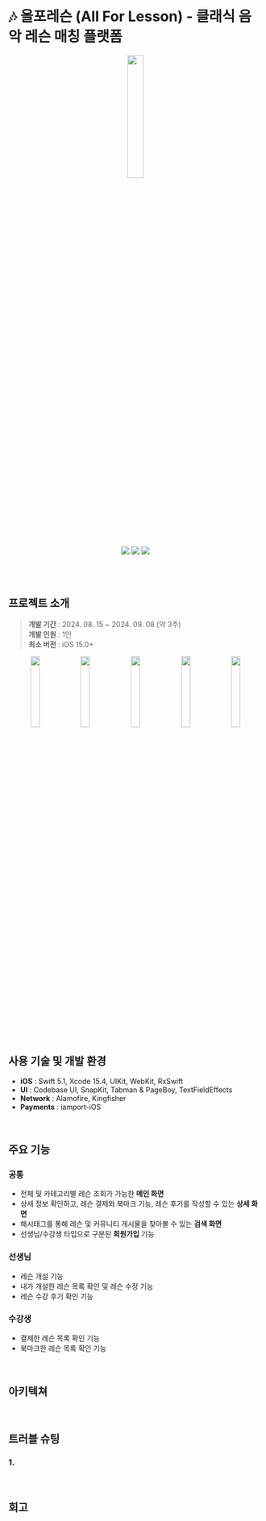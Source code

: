 # 🎶 올포레슨 (All For Lesson) - 클래식 음악 레슨 매칭 플랫폼

<div align="center">
  <img width=25%" src="https://github.com/user-attachments/assets/325b9fc9-fbf3-446b-94b4-70993b3af496" />
  <br />
  <img src="https://img.shields.io/badge/Swift-v5.1-F05138?logo=swift" />
  <img src="https://img.shields.io/badge/Xcode-v15.4-147EFB?logo=Xcode" />
  <img src="https://img.shields.io/badge/iOS-15.0+-000000?logo=apple" />  
</div>

<br /><br />

## 프로젝트 소개
> **개발 기간** : 2024. 08. 15 ~ 2024. 09. 08 (약 3주)<br />
> **개발 인원** : 1인<br />
> **최소 버전** : iOS 15.0+<br />

<div align="center">
  <img width="19%" src="https://github.com/user-attachments/assets/ea25efac-4679-4692-a105-33bb7d65e027" />
  <img width="19%" src="https://github.com/user-attachments/assets/26c72e9b-c95b-4257-8ff1-bfccbdfe4bfb" />
  <img width="19%" src="https://github.com/user-attachments/assets/0af30259-aeab-46ab-9b14-9b7323727075" />
  <img width="19%" src="https://github.com/user-attachments/assets/fbf30d34-e1d7-4deb-97ff-e5dc2274520a" />
  <img width="19%" src="https://github.com/user-attachments/assets/70051c3d-a36c-49f7-80da-94d38d3a43fc" />
</div>

<br />

## 사용 기술 및 개발 환경
- **iOS** : Swift 5.1, Xcode 15.4, UIKit, WebKit, RxSwift
- **UI** : Codebase UI, SnapKit, Tabman & PageBoy, TextFieldEffects
- **Network** : Alamofire, Kingfisher
- **Payments** : iamport-iOS

<br />

## 주요 기능
### 공통
- 전체 및 카테고리별 레슨 조회가 가능한 **메인 화면**
- 상세 정보 확인하고, 레슨 결제와 북마크 기능, 레슨 후기를 작성할 수 있는 **상세 화면**
- 해시태그를 통해 레슨 및 커뮤니티 게시물을 찾아볼 수 있는 **검색 화면**
- 선생님/수강생 타입으로 구분된 **회원가입** 기능

### 선생님
- 레슨 개설 기능
- 내가 개설한 레슨 목록 확인 및 레슨 수정 기능
- 레슨 수강 후기 확인 기능

### 수강생
- 결제한 레슨 목록 확인 기능
- 북마크한 레슨 목록 확인 기능

<br />

## 아키텍쳐

<br />

## 트러블 슈팅
### 1.

<br />

## 회고

<br />
